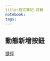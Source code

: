 ```yaml
---
title:程式筆記-目錄
notebook: 
tags:
---
```

## 動態新增按鈕
[捷徑](https://github.com/JJtopink/program_note/blob/master/%E5%8B%95%E6%85%8B%E6%96%B0%E5%A2%9E%E6%8C%89%E9%88%95.md)

